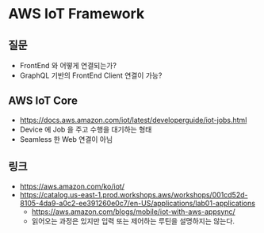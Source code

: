 # AWS IoT Framework
## 질문
* FrontEnd 와 어떻게 연결되는가?
* GraphQL 기반의 FrontEnd Client 연결이 가능?

## AWS IoT Core
* https://docs.aws.amazon.com/iot/latest/developerguide/iot-jobs.html
* Device 에 Job 을 주고 수행을 대기하는 형태
* Seamless 한 Web 연결이 아님

## 링크
* https://aws.amazon.com/ko/iot/
* https://catalog.us-east-1.prod.workshops.aws/workshops/001cd52d-8105-4da9-a0c2-ee391260e0c7/en-US/applications/lab01-applications
  * https://aws.amazon.com/blogs/mobile/iot-with-aws-appsync/
  * 읽어오는 과정은 있지만 입력 또는 제어하는 루틴을 설명하지는 않는다.

